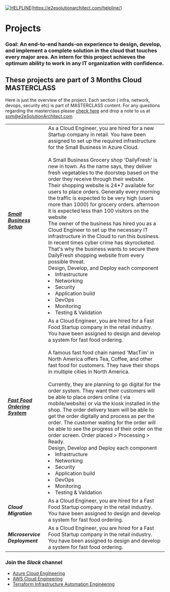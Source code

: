 [![HELPLINE](https://github.com/e2eSolutionArchitect/academy/assets/8308302/3b85acaf-50f5-4a4f-850d-46216de108af)](Helpline)(https://e2esolutionarchitect.com/helpline/)

# Projects

### Goal: An end-to-end hands-on experience to design, develop, and implement a complete solution in the cloud that touches every major area. An intern for this project achieves the optimum ability to work in any IT organization with confidence.  

## These projects are part of 3 Months Cloud MASTERCLASS
Here is just the overview of the project. Each section ( infra, network, devops, security etc) is part of MASTERCLASS content. For any questions regarding the masterclass please [check here](https://github.com/e2eSolutionArchitect/academy/tree/main/masterclass) and drop a note to us at som@e2eSolutionArchitect.com

|   |   |
|---|---|
|  ***[Small Business Setup](https://github.com/e2eSolutionArchitect/azure-cloud-masterclass/tree/main/projects/small-business-setup)*** |  As a Cloud Engineer, you are hired for a new Startup company in retail. You have been assigned to set up the required infrastructure for the Small Business in Azure Cloud. <br><br> A Small Business Grocery shop 'DailyFresh' is new in town. As the name says, they deliver fresh vegetables to the doorstep based on the order they receive through their website. <br>Their shopping website is 24*7 available for users to place orders. Generally every morning the traffic is expected to be very high (users more than 1000) for grocery orders. afternoon it is expected less than 100 visitors on the website<br> The owner of the business has hired you as a Cloud Engineer to set up the necessary IT infrastructure in the Cloud to run this business. In recent times cyber crime has skyrocketed. That's why the business wants to secure there DailyFresh shopping website from every possible threat. <br> Design, Develop, and Deploy each component <li>Infrastructure</li> <li>Networking</li> <li>Security</li> <li>Application build</li> <li>DevOps</li> <li>Monitoring</li> <li>Testing & Validation</li> | 
|  ***[Fast Food Ordering System](https://github.com/e2eSolutionArchitect/azure-cloud-masterclass/tree/main/projects/fastfood-ordering-system)*** |   As a Cloud Engineer, you are hired for a Fast Food Startup company in the retail industry. You have been assigned to design and develop a system for fast food ordering. <br><br> A famous fast food chain named 'MacTim' in North America offers Tea, Coffee, and other fast food for customers. They have their shops in multiple cities in North America. <br> <br>Currently, they are planning to go digital for the order system. They want their customers will be able to place orders online ( via mobile/website) or via the kiosk installed in the shop. The order delivery team will be able to get the order digitally and process as per the order. The customer waiting for the order will be able to see the progress of their order on the order screen. Order placed > Processing > Ready. <br> Design, Develop and Deploy each component <li>Infrastructure</li> <li>Networking</li> <li>Security</li> <li>Application build</li> <li>DevOps</li> <li>Monitoring</li> <li>Testing & Validation</li> | 
|  ***Cloud Migration*** |  As a Cloud Engineer, you are hired for a Fast Food Startup company in the retail industry. You have been assigned to design and develop a system for fast food ordering. | 
|  ***Microservice Deployment*** |  As a Cloud Engineer, you are hired for a Fast Food Startup company in the retail industry. You have been assigned to design and develop a system for fast food ordering. | 


### Join the ***Slack*** channel 
 - [Azure Cloud Engineering](https://talentdevelop-u8d3237.slack.com/archives/C04KCD5HPC1)
 - [AWS Cloud Engineering](https://talentdevelop-u8d3237.slack.com/archives/C04JZPZ6SKU)
 - [Terraform Infrastructure Automation Engineering](https://talentdevelop-u8d3237.slack.com/archives/C04KCD8183B)
